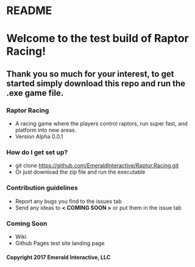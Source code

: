 # README #

# Welcome to the test build of Raptor Racing!

## Thank you so much for your interest, to get started simply download this repo and run the .exe game file.

### Raptor Racing ###

* A racing game where the players control raptors, run super fast, and platform into new areas.
* Version Alpha 0.0.1

### How do I get set up? ###

* git clone https://github.com/EmeraldInteractive/Raptor.Racing.git
* Or just download the zip file and run the executable

### Contribution guidelines ###

* Report any bugs you find to the issues tab
* Send any ideas to __< COMING SOON >__ or put them in the issue tab

### Coming Soon

* Wiki
* Github Pages test site landing page


#### Copyright 2017 Emerald Interactive, LLC
